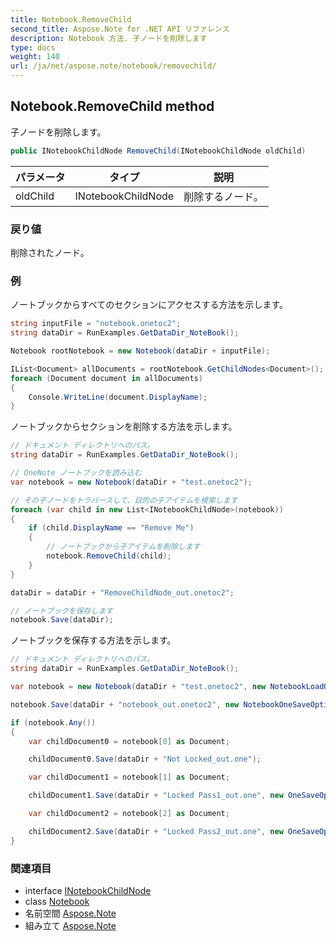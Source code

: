 ```yaml
---
title: Notebook.RemoveChild
second_title: Aspose.Note for .NET API リファレンス
description: Notebook 方法. 子ノードを削除します
type: docs
weight: 140
url: /ja/net/aspose.note/notebook/removechild/
---
```

## Notebook.RemoveChild method

子ノードを削除します。

```csharp
public INotebookChildNode RemoveChild(INotebookChildNode oldChild)
```

| パラメータ | タイプ | 説明 |
| --- | --- | --- |
| oldChild | INotebookChildNode | 削除するノード。 |

### 戻り値

削除されたノード。

### 例

ノートブックからすべてのセクションにアクセスする方法を示します。

```csharp
string inputFile = "notebook.onetoc2";
string dataDir = RunExamples.GetDataDir_NoteBook();

Notebook rootNotebook = new Notebook(dataDir + inputFile);

IList<Document> allDocuments = rootNotebook.GetChildNodes<Document>();
foreach (Document document in allDocuments) 
{
    Console.WriteLine(document.DisplayName);
}
```

ノートブックからセクションを削除する方法を示します。

```csharp
// ドキュメント ディレクトリへのパス。
string dataDir = RunExamples.GetDataDir_NoteBook();

// OneNote ノートブックを読み込む
var notebook = new Notebook(dataDir + "test.onetoc2");

// その子ノードをトラバースして、目的の子アイテムを検索します
foreach (var child in new List<INotebookChildNode>(notebook))
{
    if (child.DisplayName == "Remove Me")
    {
        // ノートブックから子アイテムを削除します
        notebook.RemoveChild(child);
    }
}

dataDir = dataDir + "RemoveChildNode_out.onetoc2";

// ノートブックを保存します
notebook.Save(dataDir);
```

ノートブックを保存する方法を示します。

```csharp
// ドキュメント ディレクトリへのパス。
string dataDir = RunExamples.GetDataDir_NoteBook();

var notebook = new Notebook(dataDir + "test.onetoc2", new NotebookLoadOptions() { DeferredLoading = false });

notebook.Save(dataDir + "notebook_out.onetoc2", new NotebookOneSaveOptions() { DeferredSaving = true});

if (notebook.Any())
{
    var childDocument0 = notebook[0] as Document;

    childDocument0.Save(dataDir + "Not Locked_out.one");

    var childDocument1 = notebook[1] as Document;

    childDocument1.Save(dataDir + "Locked Pass1_out.one", new OneSaveOptions() { DocumentPassword = "pass" });

    var childDocument2 = notebook[2] as Document;

    childDocument2.Save(dataDir + "Locked Pass2_out.one", new OneSaveOptions() { DocumentPassword = "pass2" });
}
```

### 関連項目

* interface [INotebookChildNode](../../inotebookchildnode/)
* class [Notebook](../)
* 名前空間 [Aspose.Note](../../notebook/)
* 組み立て [Aspose.Note](../../../)


